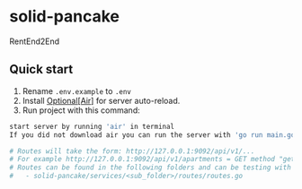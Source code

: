 # solid-pancake

RentEnd2End

## Quick start

1. Rename `.env.example` to `.env`
2. Install [Optional[Air]](https://github.com/cosmtrek/air) for server auto-reload.
3. Run project with this command:

```bash
start server by running 'air' in terminal 
If you did not download air you can run the server with 'go run main.go' from the root directory

# Routes will take the form: http://127.0.0.1:9092/api/v1/...
# For example http://127.0.0.1:9092/api/v1/apartments = GET method "get all apartments"
# Routes can be found in the following folders and can be testing with curl or Postman:
#   - solid-pancake/services/<sub_folder>/routes/routes.go
```